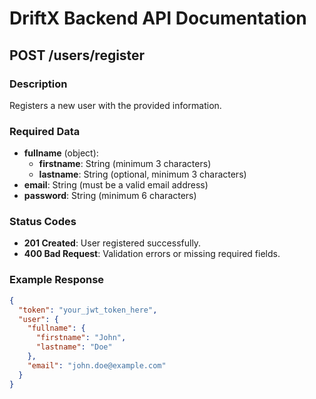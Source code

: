 # DriftX Backend API Documentation

## POST /users/register

### Description
Registers a new user with the provided information.

### Required Data
- **fullname** (object):
  - **firstname**: String (minimum 3 characters)
  - **lastname**: String (optional, minimum 3 characters)
- **email**: String (must be a valid email address)
- **password**: String (minimum 6 characters)

### Status Codes
- **201 Created**: User registered successfully.
- **400 Bad Request**: Validation errors or missing required fields.

### Example Response
```json
{
  "token": "your_jwt_token_here",
  "user": {
    "fullname": {
      "firstname": "John",
      "lastname": "Doe"
    },
    "email": "john.doe@example.com"
  }
}
```
